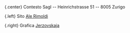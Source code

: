 {.center}
Contesto Sagl -- Heinrichstrasse 51 -- 8005 Zurigo

{.left}
Sito [Ale Rimoldi](http://ideale.ch)

{.right}
Grafica [Jerzovskaja](http://illustration.ch)
